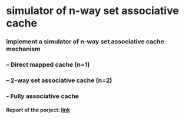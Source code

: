 # simulator of n-way set associative cache

### implement a simulator of n-way set associative cache mechanism
### – Direct mapped cache (n=1)
### – 2-way set associative cache (n=2)
### - Fully associative cache

#### Report of the porject: [link](https://docs.google.com/document/d/10vEh-Xe7nPRXO_cuuFC6vNhPKbLx8xhuZ7dQsGPWAAw/edit)
